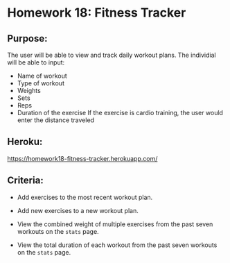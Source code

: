 # Homework 18: Fitness Tracker

## Purpose:
The user will be able to view and track daily workout plans. The individial will be able to input:
- Name of workout
- Type of workout
- Weights
- Sets
- Reps
- Duration of the exercise
If the exercise is cardio training, the user would enter the distance traveled

## Heroku: 
https://homework18-fitness-tracker.herokuapp.com/

## Criteria:
  - Add exercises to the most recent workout plan.

  - Add new exercises to a new workout plan.

  - View the combined weight of multiple exercises from the past seven workouts on the `stats` page.

  - View the total duration of each workout from the past seven workouts on the `stats` page.